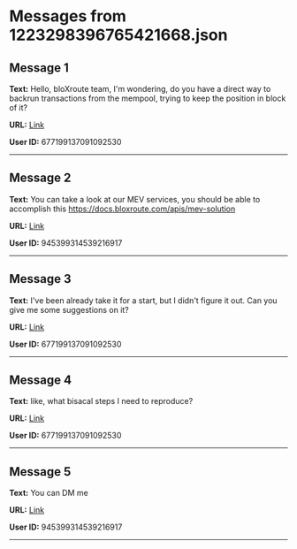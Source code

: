 # Messages from 1223298396765421668.json

## Message 1

**Text:** Hello, bloXroute team,
I'm wondering, do you have a direct way to backrun transactions from the mempool, trying to keep the position in block of it?

**URL:** [Link](https://discord.com/channels/638409433860407300/638411171233398824/1223298396765421668)

**User ID:** 677199137091092530

---

## Message 2

**Text:** You can take a look at our MEV services, you should be able to accomplish this https://docs.bloxroute.com/apis/mev-solution

**URL:** [Link](https://discord.com/channels/638409433860407300/638411171233398824/1223302165465010356)

**User ID:** 945399314539216917

---

## Message 3

**Text:** I've been already take it for a start, but I didn't figure it out. Can you give me some suggestions on it?

**URL:** [Link](https://discord.com/channels/638409433860407300/638411171233398824/1223302604684005407)

**User ID:** 677199137091092530

---

## Message 4

**Text:** like, what bisacal steps I need to reproduce?

**URL:** [Link](https://discord.com/channels/638409433860407300/638411171233398824/1223302824125923479)

**User ID:** 677199137091092530

---

## Message 5

**Text:** You can DM me

**URL:** [Link](https://discord.com/channels/638409433860407300/638411171233398824/1223303758944014366)

**User ID:** 945399314539216917

---

